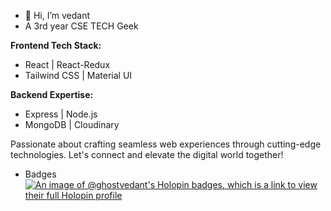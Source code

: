 - 👋 Hi, I’m vedant
-  A 3rd year CSE TECH Geek
  
  **Frontend Tech Stack:**
- React | React-Redux
- Tailwind CSS | Material UI

**Backend Expertise:**
- Express | Node.js
- MongoDB | Cloudinary

Passionate about crafting seamless web experiences through cutting-edge technologies. Let's connect and elevate the digital world together! 


<!---
ghOst-vedant/ghOst-vedant is a ✨ special ✨ repository because its `README.md` (this file) appears on your GitHub profile.
You can click the Preview link to take a look at your changes.
--->

-  Badges
[![An image of @ghostvedant's Holopin badges, which is a link to view their full Holopin profile](https://holopin.me/ghostvedant)](https://holopin.io/@ghostvedant)
